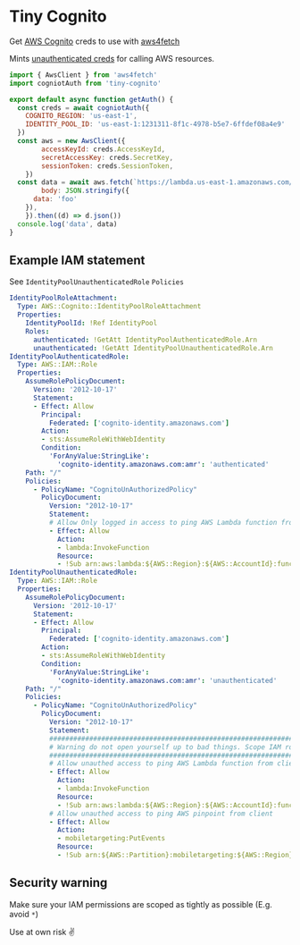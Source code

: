 # Tiny Cognito

Get [AWS Cognito](https://aws.amazon.com/cognito/) creds to use with [aws4fetch](https://github.com/mhart/aws4fetch)

Mints [unauthenticated creds](https://docs.aws.amazon.com/AWSCloudFormation/latest/UserGuide/aws-resource-cognito-identitypoolroleattachment.html#cfn-cognito-identitypoolroleattachment-roles) for calling AWS resources.


```js
import { AwsClient } from 'aws4fetch'
import cogniotAuth from 'tiny-cognito'

export default async function getAuth() {
  const creds = await cogniotAuth({
    COGNITO_REGION: 'us-east-1',
    IDENTITY_POOL_ID: 'us-east-1:1231311-8f1c-4978-b5e7-6ffdef08a4e9'
  })
  const aws = new AwsClient({
		accessKeyId: creds.AccessKeyId,
		secretAccessKey: creds.SecretKey,
		sessionToken: creds.SessionToken,
	})
  const data = await aws.fetch(`https://lambda.us-east-1.amazonaws.com/2015-03-31/functions/${lambdaArn}/invocations`, {
		body: JSON.stringify({
      data: 'foo'
    }),
	}).then((d) => d.json())
  console.log('data', data)
}
```

## Example IAM statement

See `IdentityPoolUnauthenticatedRole` `Policies`

```yml
IdentityPoolRoleAttachment:
  Type: AWS::Cognito::IdentityPoolRoleAttachment
  Properties:
    IdentityPoolId: !Ref IdentityPool
    Roles:
      authenticated: !GetAtt IdentityPoolAuthenticatedRole.Arn
      unauthenticated: !GetAtt IdentityPoolUnauthenticatedRole.Arn
IdentityPoolAuthenticatedRole:
  Type: AWS::IAM::Role
  Properties:
    AssumeRolePolicyDocument:
      Version: '2012-10-17'
      Statement:
      - Effect: Allow
        Principal:
          Federated: ['cognito-identity.amazonaws.com']
        Action:
        - sts:AssumeRoleWithWebIdentity
        Condition:
          'ForAnyValue:StringLike':
            'cognito-identity.amazonaws.com:amr': 'authenticated'
    Path: "/"
    Policies:
      - PolicyName: "CognitoUnAuthorizedPolicy"
        PolicyDocument:
          Version: "2012-10-17"
          Statement:
          # Allow Only logged in access to ping AWS Lambda function from client
          - Effect: Allow
            Action:
            - lambda:InvokeFunction
            Resource:
            - !Sub arn:aws:lambda:${AWS::Region}:${AWS::AccountId}:function:authed-function-name
IdentityPoolUnauthenticatedRole:
  Type: AWS::IAM::Role
  Properties:
    AssumeRolePolicyDocument:
      Version: '2012-10-17'
      Statement:
      - Effect: Allow
        Principal:
          Federated: ['cognito-identity.amazonaws.com']
        Action:
        - sts:AssumeRoleWithWebIdentity
        Condition:
          'ForAnyValue:StringLike':
            'cognito-identity.amazonaws.com:amr': 'unauthenticated'
    Path: "/"
    Policies:
      - PolicyName: "CognitoUnAuthorizedPolicy"
        PolicyDocument:
          Version: "2012-10-17"
          Statement:
          #################################################################################
          # Warning do not open yourself up to bad things. Scope IAM roles properly
          #################################################################################
          # Allow unauthed access to ping AWS Lambda function from client
          - Effect: Allow
            Action:
            - lambda:InvokeFunction
            Resource:
            - !Sub arn:aws:lambda:${AWS::Region}:${AWS::AccountId}:function:your-function-name
          # Allow unauthed access to ping AWS pinpoint from client
          - Effect: Allow
            Action:
            - mobiletargeting:PutEvents
            Resource:
            - !Sub arn:${AWS::Partition}:mobiletargeting:${AWS::Region}:${AWS::AccountId}:apps/12313113112121212112121/*
```

## Security warning

Make sure your IAM permissions are scoped as tightly as possible (E.g. avoid `*`)

Use at own risk ✌️
